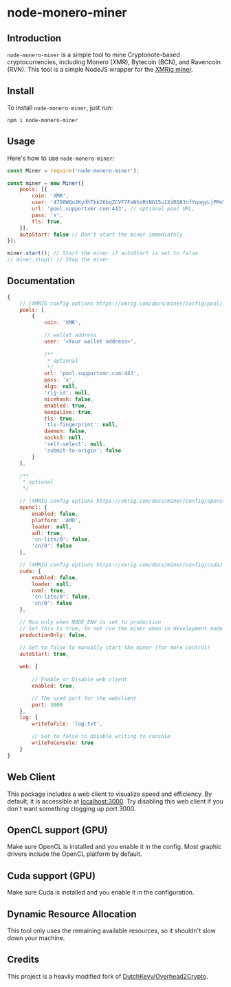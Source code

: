 # node-monero-miner

## Introduction

`node-monero-miner` is a simple tool to mine Cryptonote-based cryptocurrencies, including Monero (XMR), Bytecoin (BCN), and Ravencoin (RVN). This tool is a simple NodeJS wrapper for the [XMRig miner](https://github.com/xmrig/xmrig).

## Install

To install `node-monero-miner`, just run:

```
npm i node-monero-miner
```

## Usage

Here's how to use `node-monero-miner`:

```js
const Miner = require('node-monero-miner');

const miner = new Miner({
    pools: [{
        coin: 'XMR',
        user: '47D8WQoJKydhTkk26bqZCVF7FaNhzRtNG15u1XiRQ83nfYqogyLjPMnYEKarjAiCz93oV6sETE9kkL3bkbvTX6nMU24CND8',
        url: 'pool.supportxmr.com:443', // optional pool URL,
        pass: 'x',
        tls: true,
    }],
    autoStart: false // Don't start the miner immediately
});

miner.start(); // Start the miner if autoStart is set to false
// miner.stop() // Stop the miner
```

## Documentation

```js
{
    // (XMRIG config options https://xmrig.com/docs/miner/config/pool)
    pools: [
        {
            coin: 'XMR',

            // wallet address
            user: '<Your wallet address>',
            
            /**
             * optional
             */ 
            url: 'pool.supportxmr.com:443',
            pass: 'x',
            algo: null,
            'rig-id': null,
            nicehash: false,
            enabled: true,
            keepalive: true,
            tls: true,
            'tls-fingerprint': null,
            daemon: false,
            socks5: null,
            'self-select': null,
            'submit-to-origin': false
        }
    ],

    /**
     * optional
     */

    // (XMRIG config options https://xmrig.com/docs/miner/config/opencl)
    opencl: {
        enabled: false,
        platform: 'AMD',
        loader: null,
        adl: true,
        'cn-lite/0': false,
        'cn/0': false
    },

    // (XMRIG config options https://xmrig.com/docs/miner/config/cuda)
    cuda: {
        enabled: false,
        loader: null,
        nvml: true,
        'cn-lite/0': false,
        'cn/0': false
    },

    // Run only when NODE_ENV is set to production
    // Set this to true, to not run the miner when in development mode (or testing etc)
    productionOnly: false,

    // Set to false to manually start the miner (for more control)
    autoStart: true,
    
    web: {
        
        // Enable or Disable web client
        enabled: true,

        // The used port for the webclient
        port: 3000 
    },
    log: {
        writeToFile: 'log.txt',

        // Set to false to disable writing to console
        writeToConsole: true
    }
}
```

## Web Client

This package includes a web client to visualize speed and efficiency. By default, it is accessible at [localhost:3000](http://localhost:3000). Try disabling this web client if you don't want something clogging up port 3000.

## OpenCL support (GPU)

Make sure OpenCL is installed and you enable it in the config. 
Most graphic drivers include the OpenCL platform by default.

## Cuda support (GPU)

Make sure Cuda is installed and you enable it in the configuration.

## Dynamic Resource Allocation

This tool only uses the remaining available resources, so it shouldn't slow down your machine.

## Credits

This project is a heavily modified fork of [DutchKevv/Overhead2Crypto](https://github.com/DutchKevv/Overhead2Crypto).
